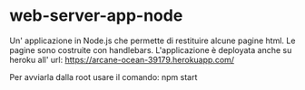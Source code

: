 # web-server-app-node
Un' applicazione in Node.js che permette di restituire alcune pagine html.
Le pagine sono costruite con handlebars.
L'applicazione è deployata anche su heroku all' url: https://arcane-ocean-39179.herokuapp.com/

Per avviarla dalla root usare il comando: npm start
